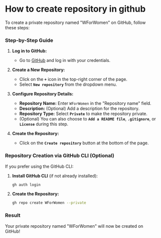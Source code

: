 # How to create repository in github

To create a private repository named "WForWomen" on GitHub, follow these steps:

### Step-by-Step Guide

1. **Log in to GitHub:**
   - Go to [GitHub](https://github.com) and log in with your credentials.

2. **Create a New Repository:**
   - Click on the **`+`** icon in the top-right corner of the page.
   - Select **`New repository`** from the dropdown menu.

3. **Configure Repository Details:**
   - **Repository Name:** Enter `WForWomen` in the "Repository name" field.
   - **Description:** (Optional) Add a description for the repository.
   - **Repository Type:** Select **`Private`** to make the repository private.
   - (Optional) You can also choose to **`Add a README file`**, **`.gitignore`**, or **`License`** during this step.

4. **Create the Repository:**
   - Click on the **`Create repository`** button at the bottom of the page.

### Repository Creation via GitHub CLI (Optional)

If you prefer using the GitHub CLI:

1. **Install GitHub CLI** (if not already installed):
   ```bash
   gh auth login
   ```

2. **Create the Repository:**
   ```bash
   gh repo create WForWomen --private
   ```

### Result
Your private repository named "WForWomen" will now be created on GitHub!